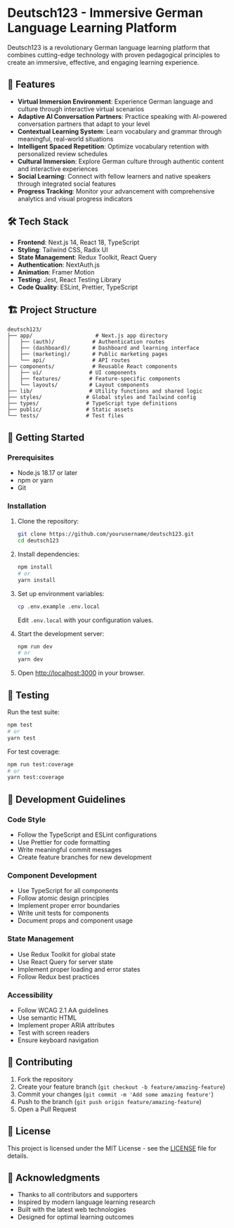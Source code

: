 # Deutsch123 - Immersive German Language Learning Platform

Deutsch123 is a revolutionary German language learning platform that combines cutting-edge technology with proven pedagogical principles to create an immersive, effective, and engaging learning experience.

## 🚀 Features

- **Virtual Immersion Environment**: Experience German language and culture through interactive virtual scenarios
- **Adaptive AI Conversation Partners**: Practice speaking with AI-powered conversation partners that adapt to your level
- **Contextual Learning System**: Learn vocabulary and grammar through meaningful, real-world situations
- **Intelligent Spaced Repetition**: Optimize vocabulary retention with personalized review schedules
- **Cultural Immersion**: Explore German culture through authentic content and interactive experiences
- **Social Learning**: Connect with fellow learners and native speakers through integrated social features
- **Progress Tracking**: Monitor your advancement with comprehensive analytics and visual progress indicators

## 🛠️ Tech Stack

- **Frontend**: Next.js 14, React 18, TypeScript
- **Styling**: Tailwind CSS, Radix UI
- **State Management**: Redux Toolkit, React Query
- **Authentication**: NextAuth.js
- **Animation**: Framer Motion
- **Testing**: Jest, React Testing Library
- **Code Quality**: ESLint, Prettier, TypeScript

## 🏗️ Project Structure

```
deutsch123/
├── app/                    # Next.js app directory
│   ├── (auth)/            # Authentication routes
│   ├── (dashboard)/       # Dashboard and learning interface
│   ├── (marketing)/       # Public marketing pages
│   └── api/               # API routes
├── components/            # Reusable React components
│   ├── ui/               # UI components
│   ├── features/         # Feature-specific components
│   └── layouts/          # Layout components
├── lib/                  # Utility functions and shared logic
├── styles/              # Global styles and Tailwind config
├── types/               # TypeScript type definitions
├── public/              # Static assets
└── tests/               # Test files
```

## 🚀 Getting Started

### Prerequisites

- Node.js 18.17 or later
- npm or yarn
- Git

### Installation

1. Clone the repository:
   ```bash
   git clone https://github.com/yourusername/deutsch123.git
   cd deutsch123
   ```

2. Install dependencies:
   ```bash
   npm install
   # or
   yarn install
   ```

3. Set up environment variables:
   ```bash
   cp .env.example .env.local
   ```
   Edit `.env.local` with your configuration values.

4. Start the development server:
   ```bash
   npm run dev
   # or
   yarn dev
   ```

5. Open [http://localhost:3000](http://localhost:3000) in your browser.

## 🧪 Testing

Run the test suite:

```bash
npm test
# or
yarn test
```

For test coverage:

```bash
npm run test:coverage
# or
yarn test:coverage
```

## 📝 Development Guidelines

### Code Style

- Follow the TypeScript and ESLint configurations
- Use Prettier for code formatting
- Write meaningful commit messages
- Create feature branches for new development

### Component Development

- Use TypeScript for all components
- Follow atomic design principles
- Implement proper error boundaries
- Write unit tests for components
- Document props and component usage

### State Management

- Use Redux Toolkit for global state
- Use React Query for server state
- Implement proper loading and error states
- Follow Redux best practices

### Accessibility

- Follow WCAG 2.1 AA guidelines
- Use semantic HTML
- Implement proper ARIA attributes
- Test with screen readers
- Ensure keyboard navigation

## 🤝 Contributing

1. Fork the repository
2. Create your feature branch (`git checkout -b feature/amazing-feature`)
3. Commit your changes (`git commit -m 'Add some amazing feature'`)
4. Push to the branch (`git push origin feature/amazing-feature`)
5. Open a Pull Request

## 📄 License

This project is licensed under the MIT License - see the [LICENSE](LICENSE) file for details.

## 🙏 Acknowledgments

- Thanks to all contributors and supporters
- Inspired by modern language learning research
- Built with the latest web technologies
- Designed for optimal learning outcomes 